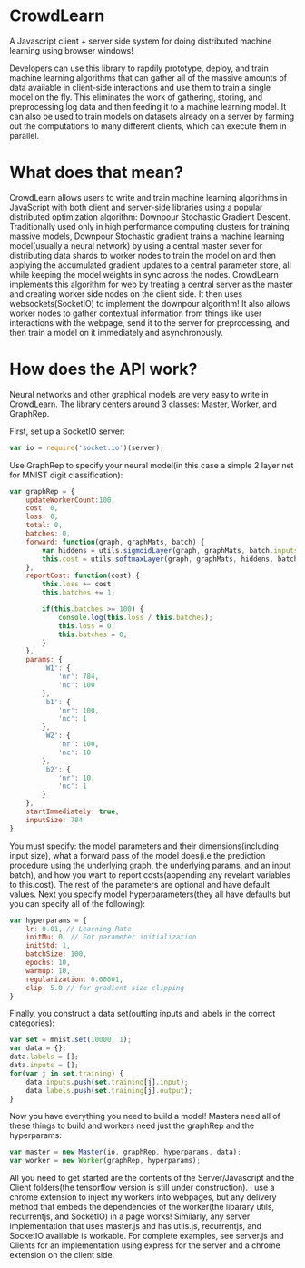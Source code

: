# CrowdLearn

A Javascript client + server side system for doing distributed machine learning using browser windows! 

Developers can use this library to rapdily prototype, deploy, and train machine learning algorithms that can gather all of the massive amounts of data available in client-side interactions and use them to train a single model on the fly. This eliminates the work of gathering, storing, and preprocessing log data and then feeding it to a machine learning model. It can also be used to train models on datasets already on a server by farming out the computations to many different clients, which can execute them in parallel. 

<h1>What does that mean?</h1>

CrowdLearn allows users to write and train machine learning algorithms in JavaScript with both client and server-side libraries using a popular distributed optimization algorithm: Downpour Stochastic Gradient Descent. Traditionally used only in high performance computing clusters for training massive models, Downpour Stochastic gradient trains a machine learning model(usually a neural network) by using a central master sever for distributing data shards to worker nodes to train the model on and then applying the accumulated gradient updates to a central parameter store, all while keeping the model weights in sync across the nodes.  CrowdLearn implements this algorithm for web by treating a central server as the master and creating worker side nodes on the client side. It then uses websockets(SocketIO) to implement the downpour algorithm! It also allows worker nodes to gather contextual information from things like user interactions with the webpage, send it to the server for preprocessing, and then train a model on it immediately and asynchronously. 

<h1>How does the API work?</h1>
Neural networks and other graphical models are very easy to write in CrowdLearn. The library centers around 3 classes: Master, Worker, and GraphRep. 

First, set up a SocketIO server: 

```javascript
var io = require('socket.io')(server);
```

Use GraphRep to specify your neural model(in this case a simple 2 layer net for MNIST digit classification):

```javascript
var graphRep = {
	updateWorkerCount:100,
	cost: 0,
	loss: 0,
	total: 0,
	batches: 0,
	forward: function(graph, graphMats, batch) {
		var hiddens = utils.sigmoidLayer(graph, graphMats, batch.inputs, 'W1', 'b1')
		this.cost = utils.softmaxLayer(graph, graphMats, hiddens, batch.labels, 'W2', 'b2');
	},
	reportCost: function(cost) {
		this.loss += cost;
		this.batches += 1;

		if(this.batches >= 100) {
			console.log(this.loss / this.batches);
			this.loss = 0;
			this.batches = 0;
		}
	},	
	params: {
		'W1': {
			'nr': 784,
			'nc': 100
		},
		'b1': {
			'nr': 100, 
			'nc': 1
		},
		'W2': {
			'nr': 100,
			'nc': 10
		},
		'b2': {
			'nr': 10, 
			'nc': 1
		}
	},
	startImmediately: true,
	inputSize: 784
}
```

You must specify: the model parameters and their dimensions(including input size), what a forward pass of the model does(i.e the prediction procedure using the underlying graph, the underlying params, and an input batch), and how you want to report costs(appending any revelant variables to this.cost). The rest of the parameters are optional and have default values. Next you specify model hyperparameters(they all have defaults but you can specify all of the following):

```javascript
var hyperparams = {
	lr: 0.01, // Learning Rate
	initMu: 0, // For parameter initialization
	initStd: 1, 
	batchSize: 100,
	epochs: 10,
	warmup: 10,
	regularization: 0.00001,
	clip: 5.0 // for gradient size clipping
}
```
Finally, you construct a data set(outting inputs and labels in the correct categories): 
```javascript
var set = mnist.set(10000, 1);
var data = {};
data.labels = [];
data.inputs = [];
for(var j in set.training) {
	data.inputs.push(set.training[j].input);
	data.labels.push(set.training[j].output);
}
```
Now you have everything you need to build a model!
Masters need all of these things to build and workers need just the graphRep and the hyperparams:
```javascript
var master = new Master(io, graphRep, hyperparams, data);
var worker = new Worker(graphRep, hyperparams);
```
All you need to get started are the contents of the Server/Javascript and the Client folders(the tensorflow version is still under construction). I use a chrome extension to inject my workers into webpages, but any delivery method that embeds the dependencies of the worker(the libarary utils, recurrentjs, and SocketIO) in a page works! Similarly, any server implementation that uses master.js and has utils.js, recurrentjs, and SocketIO available is workable. For complete examples, see server.js and Clients for an implementation using express for the server and a chrome extension on the client side.

